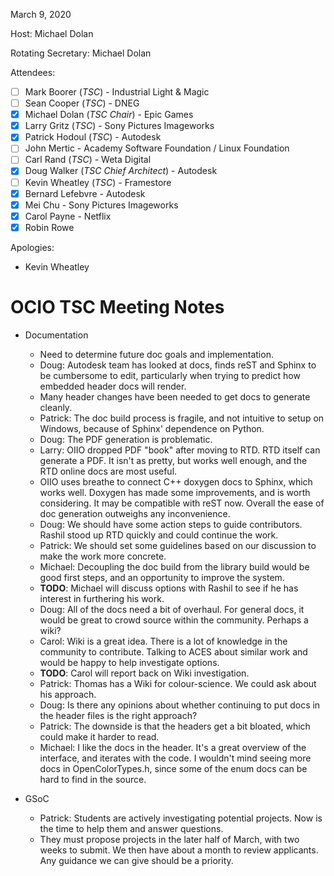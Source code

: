 <!-- SPDX-License-Identifier: CC-BY-4.0 -->
<!-- Copyright Contributors to the OpenColorIO Project. -->

March 9, 2020

Host: Michael Dolan

Rotating Secretary: Michael Dolan

Attendees:
  * [ ] Mark Boorer (_TSC_) - Industrial Light & Magic
  * [ ] Sean Cooper (_TSC_) - DNEG
  * [X] Michael Dolan (_TSC Chair_) - Epic Games
  * [X] Larry Gritz (_TSC_) - Sony Pictures Imageworks
  * [X] Patrick Hodoul (_TSC_) - Autodesk
  * [ ] John Mertic - Academy Software Foundation / Linux Foundation
  * [ ] Carl Rand (_TSC_) - Weta Digital
  * [X] Doug Walker (_TSC Chief Architect_) - Autodesk
  * [ ] Kevin Wheatley (_TSC_) - Framestore
  * [X] Bernard Lefebvre - Autodesk
  * [X] Mei Chu - Sony Pictures Imageworks
  * [X] Carol Payne - Netflix
  * [X] Robin Rowe

Apologies:
  * Kevin Wheatley

# **OCIO TSC Meeting Notes**

* Documentation
    - Need to determine future doc goals and implementation.
    - Doug: Autodesk team has looked at docs, finds reST and Sphinx to be 
      cumbersome to edit, particularly when trying to predict how embedded
      header docs will render.
    - Many header changes have been needed to get docs to generate cleanly.
    - Patrick: The doc build process is fragile, and not intuitive to setup
      on Windows, because of Sphinx' dependence on Python.
    - Doug: The PDF generation is problematic.
    - Larry: OIIO dropped PDF "book" after moving to RTD. RTD itself can 
      generate a PDF. It isn't as pretty, but works well enough, and the
      RTD online docs are most useful.
    - OIIO uses breathe to connect C++ doxygen docs to Sphinx, which works 
      well. Doxygen has made some improvements, and is worth considering.
      It may be compatible with reST now. Overall the ease of doc generation
      outweighs any inconvenience.
    - Doug: We should have some action steps to guide contributors. Rashil 
      stood up RTD quickly and could continue the work.
    - Patrick: We should set some guidelines based on our discussion to make
      the work more concrete.
    - Michael: Decoupling the doc build from the library build would be good
      first steps, and an opportunity to improve the system. 
    - **TODO**: Michael will discuss options with Rashil to see if he has 
      interest in furthering his work.
    - Doug: All of the docs need a bit of overhaul. For general docs, it 
      would be great to crowd source within the community. Perhaps a wiki?
    - Carol: Wiki is a great idea. There is a lot of knowledge in the 
      community to contribute. Talking to ACES about similar work and would 
      be happy to help investigate options.
    - **TODO**: Carol will report back on Wiki investigation.
    - Patrick: Thomas has a Wiki for colour-science. We could ask about his
      approach.
    - Doug: Is there any opinions about whether continuing to put docs in the 
      header files is the right approach?
    - Patrick: The downside is that the headers get a bit bloated, which could
      make it harder to read.
    - Michael: I like the docs in the header. It's a great overview of the 
      interface, and iterates with the code. I wouldn't mind seeing more docs 
      in OpenColorTypes.h, since some of the enum docs can be hard to find
      in the source.

* GSoC
    - Patrick: Students are actively investigating potential projects. Now is
      the time to help them and answer questions.
    - They must propose projects in the later half of March, with two weeks to 
      submit. We then have about a month to review applicants. Any guidance we
      can give should be a priority.
